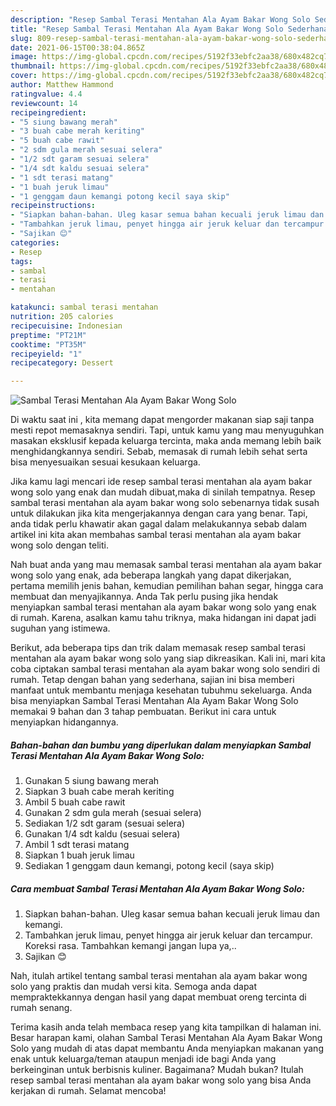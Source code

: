 ```yaml
---
description: "Resep Sambal Terasi Mentahan Ala Ayam Bakar Wong Solo Sederhana Untuk Jualan"
title: "Resep Sambal Terasi Mentahan Ala Ayam Bakar Wong Solo Sederhana Untuk Jualan"
slug: 809-resep-sambal-terasi-mentahan-ala-ayam-bakar-wong-solo-sederhana-untuk-jualan
date: 2021-06-15T00:38:04.865Z
image: https://img-global.cpcdn.com/recipes/5192f33ebfc2aa38/680x482cq70/sambal-terasi-mentahan-ala-ayam-bakar-wong-solo-foto-resep-utama.jpg
thumbnail: https://img-global.cpcdn.com/recipes/5192f33ebfc2aa38/680x482cq70/sambal-terasi-mentahan-ala-ayam-bakar-wong-solo-foto-resep-utama.jpg
cover: https://img-global.cpcdn.com/recipes/5192f33ebfc2aa38/680x482cq70/sambal-terasi-mentahan-ala-ayam-bakar-wong-solo-foto-resep-utama.jpg
author: Matthew Hammond
ratingvalue: 4.4
reviewcount: 14
recipeingredient:
- "5 siung bawang merah"
- "3 buah cabe merah keriting"
- "5 buah cabe rawit"
- "2 sdm gula merah sesuai selera"
- "1/2 sdt garam sesuai selera"
- "1/4 sdt kaldu sesuai selera"
- "1 sdt terasi matang"
- "1 buah jeruk limau"
- "1 genggam daun kemangi potong kecil saya skip"
recipeinstructions:
- "Siapkan bahan-bahan. Uleg kasar semua bahan kecuali jeruk limau dan kemangi."
- "Tambahkan jeruk limau, penyet hingga air jeruk keluar dan tercampur. Koreksi rasa. Tambahkan kemangi jangan lupa ya,.."
- "Sajikan 😊"
categories:
- Resep
tags:
- sambal
- terasi
- mentahan

katakunci: sambal terasi mentahan 
nutrition: 205 calories
recipecuisine: Indonesian
preptime: "PT21M"
cooktime: "PT35M"
recipeyield: "1"
recipecategory: Dessert

---
```



![Sambal Terasi Mentahan Ala Ayam Bakar Wong Solo](https://img-global.cpcdn.com/recipes/5192f33ebfc2aa38/680x482cq70/sambal-terasi-mentahan-ala-ayam-bakar-wong-solo-foto-resep-utama.jpg)

Di waktu  saat ini , kita memang dapat mengorder makanan siap saji tanpa mesti repot memasaknya sendiri. Tapi, untuk kamu yang mau menyuguhkan masakan eksklusif kepada keluarga tercinta, maka anda memang lebih baik menghidangkannya sendiri. Sebab, memasak di rumah lebih sehat serta bisa menyesuaikan sesuai kesukaan keluarga.

Jika kamu lagi mencari ide resep sambal terasi mentahan ala ayam bakar wong solo yang enak dan mudah dibuat,maka di sinilah tempatnya. Resep sambal terasi mentahan ala ayam bakar wong solo  sebenarnya tidak susah untuk dilakukan jika kita mengerjakannya dengan cara yang benar. Tapi, anda tidak perlu khawatir akan gagal dalam melakukannya 
sebab dalam artikel ini kita akan membahas sambal terasi mentahan ala ayam bakar wong solo dengan teliti.  



Nah buat anda yang mau memasak sambal terasi mentahan ala ayam bakar wong solo yang enak, ada beberapa langkah yang dapat dikerjakan, pertama memilih jenis bahan, kemudian pemilihan bahan segar, hingga cara membuat dan menyajikannya. Anda Tak perlu pusing jika hendak menyiapkan sambal terasi mentahan ala ayam bakar wong solo yang enak di rumah. Karena, asalkan kamu  tahu triknya, maka hidangan ini dapat jadi suguhan yang istimewa.

Berikut, ada beberapa tips dan trik dalam memasak resep sambal terasi mentahan ala ayam bakar wong solo yang siap dikreasikan. Kali ini, mari kita coba ciptakan sambal terasi mentahan ala ayam bakar wong solo sendiri di rumah. Tetap dengan bahan yang sederhana, sajian ini bisa memberi manfaat untuk membantu menjaga kesehatan tubuhmu sekeluarga. Anda bisa menyiapkan Sambal Terasi Mentahan Ala Ayam Bakar Wong Solo memakai 9 bahan dan 3 tahap pembuatan. Berikut ini cara untuk menyiapkan hidangannya.

<!--inarticleads1-->

##### Bahan-bahan dan bumbu yang diperlukan dalam menyiapkan Sambal Terasi Mentahan Ala Ayam Bakar Wong Solo:

1. Gunakan 5 siung bawang merah
1. Siapkan 3 buah cabe merah keriting
1. Ambil 5 buah cabe rawit
1. Gunakan 2 sdm gula merah (sesuai selera)
1. Sediakan 1/2 sdt garam (sesuai selera)
1. Gunakan 1/4 sdt kaldu (sesuai selera)
1. Ambil 1 sdt terasi matang
1. Siapkan 1 buah jeruk limau
1. Sediakan 1 genggam daun kemangi, potong kecil (saya skip)




<!--inarticleads2-->

##### Cara membuat Sambal Terasi Mentahan Ala Ayam Bakar Wong Solo:

1. Siapkan bahan-bahan. Uleg kasar semua bahan kecuali jeruk limau dan kemangi.
1. Tambahkan jeruk limau, penyet hingga air jeruk keluar dan tercampur. Koreksi rasa. Tambahkan kemangi jangan lupa ya,..
1. Sajikan 😊




Nah, itulah artikel tentang  sambal terasi mentahan ala ayam bakar wong solo  yang praktis dan mudah versi kita. Semoga anda dapat mempraktekkannya dengan hasil yang dapat membuat oreng tercinta di rumah senang. 

Terima kasih anda telah membaca resep yang kita tampilkan di halaman ini. Besar harapan kami, olahan  Sambal Terasi Mentahan Ala Ayam Bakar Wong Solo yang mudah di atas dapat membantu Anda menyiapkan makanan yang enak untuk keluarga/teman ataupun menjadi ide bagi Anda yang berkeinginan untuk berbisnis kuliner. Bagaimana? Mudah bukan? Itulah resep sambal terasi mentahan ala ayam bakar wong solo yang bisa Anda kerjakan di rumah. Selamat mencoba!

